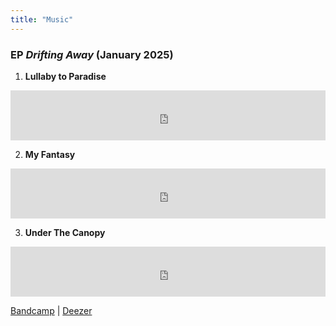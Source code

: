 ```yaml
---
title: "Music"
---
```


### EP *Drifting Away* (January 2025)

1. **Lullaby to Paradise**

<iframe src="https://open.spotify.com/embed/track/placeholder1" width="100%" height="80" frameborder="0" allowtransparency="true" allow="encrypted-media"></iframe>

2. **My Fantasy**

<iframe src="https://open.spotify.com/embed/track/placeholder2" width="100%" height="80" frameborder="0" allowtransparency="true" allow="encrypted-media"></iframe>

3. **Under The Canopy**

<iframe src="https://open.spotify.com/embed/track/placeholder3" width="100%" height="80" frameborder="0" allowtransparency="true" allow="encrypted-media"></iframe>

[Bandcamp](https://bandcamp.com) | [Deezer](https://www.deezer.com)
